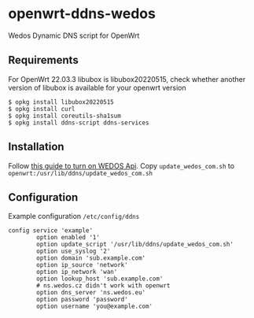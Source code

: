 # openwrt-ddns-wedos
Wedos Dynamic DNS script for OpenWrt

## Requirements
For OpenWrt 22.03.3 libubox is libubox20220515, check whether another version of libubox is available for your openwrt version
```
$ opkg install libubox20220515
$ opkg install curl
$ opkg install coreutils-sha1sum
$ opkg install ddns-script ddns-services
```

## Installation
Follow [this guide to turn on WEDOS Api](https://kb.wedos.com/cs/wapi-api-rozhrani/zakladni-informace-wapi-api-rozhrani/wapi-aktivace-a-nastaveni/).
Copy `update_wedos_com.sh` to `openwrt:/usr/lib/ddns/update_wedos_com.sh`

## Configuration
Example configuration `/etc/config/ddns`
```
config service 'example'
        option enabled '1'
        option update_script '/usr/lib/ddns/update_wedos_com.sh'
        option use_syslog '2'
        option domain 'sub.example.com'
        option ip_source 'network'
        option ip_network 'wan'
        option lookup_host 'sub.example.com'
        # ns.wedos.cz didn't work with openwrt
        option dns_server 'ns.wedos.eu'
        option password 'password'
        option username 'you@example.com'

```
